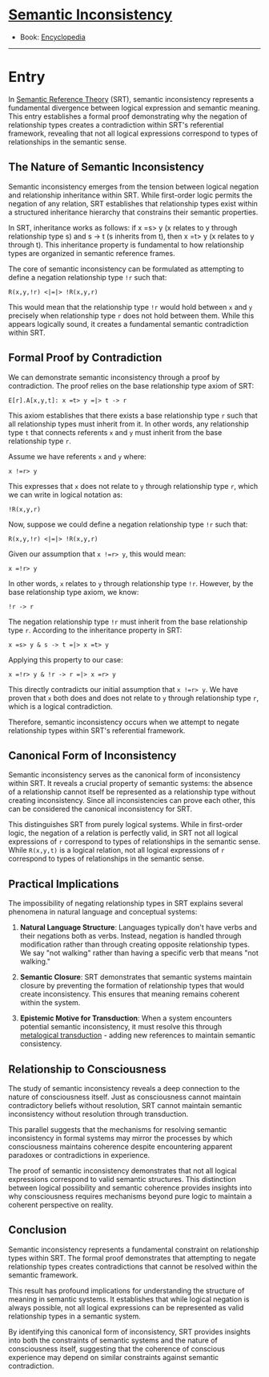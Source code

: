 # [Semantic Inconsistency](https://dna-platform.github.io/inexplicable-phenomena/encyclopedia/semantic-inconsistency.html)
- Book: [Encyclopedia](./.encyclopedia.md)
---

# Entry

In [Semantic Reference Theory](semantic-reference-theory.md) (SRT), semantic inconsistency represents a fundamental divergence between logical expression and semantic meaning. This entry establishes a formal proof demonstrating why the negation of relationship types creates a contradiction within SRT's referential framework, revealing that not all logical expressions correspond to types of relationships in the semantic sense.

## The Nature of Semantic Inconsistency

Semantic inconsistency emerges from the tension between logical negation and relationship inheritance within SRT. While first-order logic permits the negation of any relation, SRT establishes that relationship types exist within a structured inheritance hierarchy that constrains their semantic properties.

In SRT, inheritance works as follows: if x =s> y (x relates to y through relationship type s) and s -> t (s inherits from t), then x =t> y (x relates to y through t). This inheritance property is fundamental to how relationship types are organized in semantic reference frames.

The core of semantic inconsistency can be formulated as attempting to define a negation relationship type `!r` such that:

`R(x,y,!r) <|=|> !R(x,y,r)`

This would mean that the relationship type `!r` would hold between `x` and `y` precisely when relationship type `r` does not hold between them. While this appears logically sound, it creates a fundamental semantic contradiction within SRT.

## Formal Proof by Contradiction

We can demonstrate semantic inconsistency through a proof by contradiction. The proof relies on the base relationship type axiom of SRT:

`E[r].A[x,y,t]: x =t> y =|> t -> r`

This axiom establishes that there exists a base relationship type `r` such that all relationship types must inherit from it. In other words, any relationship type `t` that connects referents `x` and `y` must inherit from the base relationship type `r`.

Assume we have referents `x` and `y` where:

`x !=r> y`

This expresses that `x` does not relate to `y` through relationship type `r`, which we can write in logical notation as:

`!R(x,y,r)`

Now, suppose we could define a negation relationship type `!r` such that:

`R(x,y,!r) <|=|> !R(x,y,r)`

Given our assumption that `x !=r> y`, this would mean:

`x =!r> y`

In other words, `x` relates to `y` through relationship type `!r`. However, by the base relationship type axiom, we know:

`!r -> r`

The negation relationship type `!r` must inherit from the base relationship type `r`. According to the inheritance property in SRT:

`x =s> y & s -> t =|> x =t> y`

Applying this property to our case:

`x =!r> y & !r -> r =|> x =r> y`

This directly contradicts our initial assumption that `x !=r> y`. We have proven that `x` both does and does not relate to `y` through relationship type `r`, which is a logical contradiction.

Therefore, semantic inconsistency occurs when we attempt to negate relationship types within SRT's referential framework.

## Canonical Form of Inconsistency

Semantic inconsistency serves as the canonical form of inconsistency within SRT. It reveals a crucial property of semantic systems: the absence of a relationship cannot itself be represented as a relationship type without creating inconsistency. Since all inconsistencies can prove each other, this can be considered the canonical inconsistency for SRT.

This distinguishes SRT from purely logical systems. While in first-order logic, the negation of a relation is perfectly valid, in SRT not all logical expressions of `r` correspond to types of relationships in the semantic sense. While `R(x,y,t)` is a logical relation, not all logical expressions of `r` correspond to types of relationships in the semantic sense.

## Practical Implications

The impossibility of negating relationship types in SRT explains several phenomena in natural language and conceptual systems:

1. **Natural Language Structure**: Languages typically don't have verbs and their negations both as verbs. Instead, negation is handled through modification rather than through creating opposite relationship types. We say "not walking" rather than having a specific verb that means "not walking."

2. **Semantic Closure**: SRT demonstrates that semantic systems maintain closure by preventing the formation of relationship types that would create inconsistency. This ensures that meaning remains coherent within the system.

3. **Epistemic Motive for Transduction**: When a system encounters potential semantic inconsistency, it must resolve this through [metalogical transduction](../dictionary/metalogical-transduction.md) - adding new references to maintain semantic consistency.

## Relationship to Consciousness

The study of semantic inconsistency reveals a deep connection to the nature of consciousness itself. Just as consciousness cannot maintain contradictory beliefs without resolution, SRT cannot maintain semantic inconsistency without resolution through transduction.

This parallel suggests that the mechanisms for resolving semantic inconsistency in formal systems may mirror the processes by which consciousness maintains coherence despite encountering apparent paradoxes or contradictions in experience.

The proof of semantic inconsistency demonstrates that not all logical expressions correspond to valid semantic structures. This distinction between logical possibility and semantic coherence provides insights into why consciousness requires mechanisms beyond pure logic to maintain a coherent perspective on reality.

## Conclusion

Semantic inconsistency represents a fundamental constraint on relationship types within SRT. The formal proof demonstrates that attempting to negate relationship types creates contradictions that cannot be resolved within the semantic framework.

This result has profound implications for understanding the structure of meaning in semantic systems. It establishes that while logical negation is always possible, not all logical expressions can be represented as valid relationship types in a semantic system.

By identifying this canonical form of inconsistency, SRT provides insights into both the constraints of semantic systems and the nature of consciousness itself, suggesting that the coherence of conscious experience may depend on similar constraints against semantic contradiction.